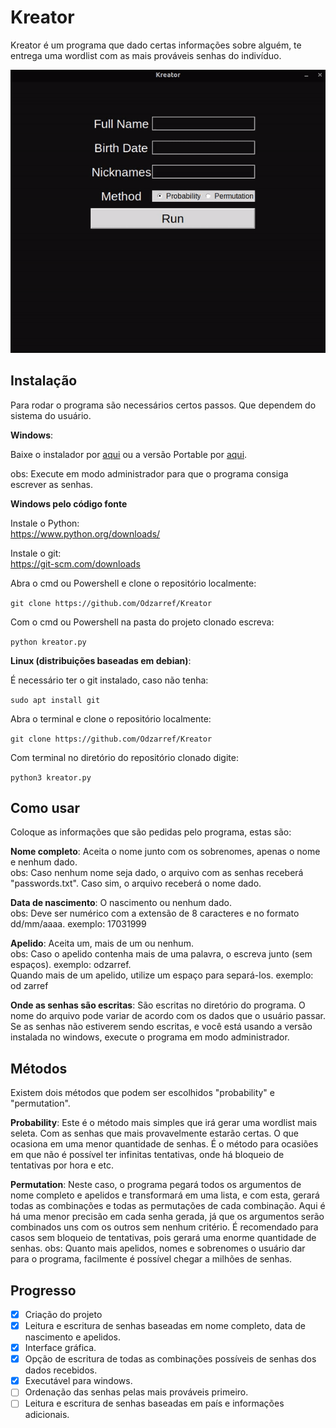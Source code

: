# Kreator
Kreator é um programa que dado certas informações sobre alguém, te entrega uma wordlist com as mais prováveis senhas do indivíduo.

![Demo Gif](showcase/demo.gif)

## Instalação
Para rodar o programa são necessários certos passos. Que dependem do sistema do usuário.  

**Windows**:  

Baixe o instalador por [aqui](https://github.com/OdZarref/Kreator/raw/master/versions/kreator%20v1.0.exe) ou a versão Portable por [aqui](https://github.com/OdZarref/Kreator/raw/master/versions/kreator%20v1.0%20portable.zip).

obs: Execute em modo administrador para que o programa consiga escrever as senhas.

**Windows pelo código fonte**

Instale o Python:  
https://www.python.org/downloads/

Instale o git:  
https://git-scm.com/downloads

Abra o cmd ou Powershell e clone o repositório localmente:  

`git clone https://github.com/Odzarref/Kreator`

Com o cmd ou Powershell na pasta do projeto clonado escreva:  

`python kreator.py`

**Linux (distribuições baseadas em debian)**:  

É necessário ter o git instalado, caso não tenha:  

`sudo apt install git`  

Abra o terminal e clone o repositório localmente:  

`git clone https://github.com/Odzarref/Kreator`

Com terminal no diretório do repositório clonado digite:  

`python3 kreator.py`

## Como usar
Coloque as informações que são pedidas pelo programa, estas são:

**Nome completo**: Aceita o nome junto com os sobrenomes, apenas o nome e nenhum dado.  
obs: Caso nenhum nome seja dado, o arquivo com as senhas receberá "passwords.txt". Caso sim, o arquivo receberá o nome dado.  

**Data de nascimento**: O nascimento ou nenhum dado.  
obs: Deve ser numérico com a extensão de 8 caracteres e no formato dd/mm/aaaa. exemplo: 17031999

**Apelido**: Aceita um, mais de um ou nenhum.  
obs: Caso o apelido contenha mais de uma palavra, o escreva junto (sem espaços). exemplo: odzarref.  
Quando mais de um apelido, utilize um espaço para separá-los. exemplo: od zarref

**Onde as senhas são escritas**: São escritas no diretório do programa. O nome do arquivo pode variar de acordo com os dados que o usuário passar. Se as senhas não estiverem sendo escritas, e você está usando a versão instalada no windows, execute o programa em modo administrador.


## Métodos
Existem dois métodos que podem ser escolhidos "probability" e "permutation".

**Probability**: Este é o método mais simples que irá gerar uma wordlist mais seleta. Com as senhas que mais provavelmente estarão certas. O que ocasiona em uma menor quantidade de senhas. É o método para ocasiões em que não é possível ter infinitas tentativas, onde há bloqueio de tentativas por hora e etc.

**Permutation**: Neste caso, o programa pegará todos os argumentos de nome completo e apelidos e transformará em uma lista, e com esta, gerará todas as combinações e todas as permutações de cada combinação. Aqui é há uma menor precisão em cada senha gerada, já que os argumentos serão combinados uns com os outros sem nenhum critério. É recomendado para casos sem bloqueio de tentativas, pois gerará uma enorme quantidade de senhas.
obs: Quanto mais apelidos, nomes e sobrenomes o usuário dar para o programa, facilmente é possível chegar a milhões de senhas.


## Progresso
* [X] Criação do projeto
* [X] Leitura e escritura de senhas baseadas em nome completo, data de nascimento e apelidos.
* [X] Interface gráfica.
* [X] Opção de escritura de todas as combinações possíveis de senhas dos dados recebidos.
* [X] Executável para windows.
* [ ] Ordenação das senhas pelas mais prováveis primeiro.
* [ ] Leitura e escritura de senhas baseadas em país e informações adicionais.